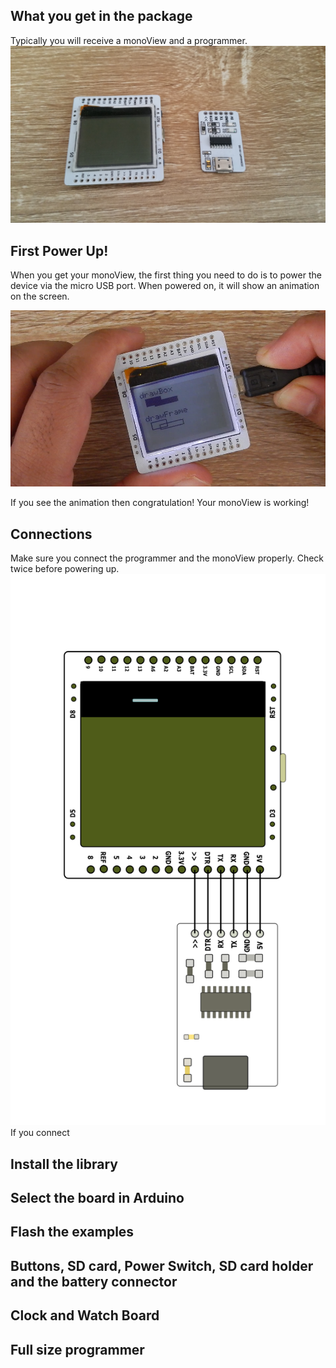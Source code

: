 ## What you get in the package
Typically you will receive a monoView and a programmer.
![](Images/Inside%20the%20package.jpg)
## First Power Up!
When you get your monoView, the first thing you need to do is to power the device via the micro USB port. When powered on, it will show an animation on the screen.

[![Watch the video](https://github.com/shuzonudas/monoview/blob/master/Images/usb_power.png)](https://youtu.be/1US3EEtbRIs)

If you see the animation then congratulation! Your monoView is working!

## Connections
Make sure you connect the programmer and the monoView properly. Check twice before powering up.
![](Images/Programmer_connection.png)
If you connect 

## Install the library
## Select the board in Arduino
## Flash the examples
## Buttons, SD card, Power Switch, SD card holder and the battery connector
## Clock and Watch Board
## Full size programmer
